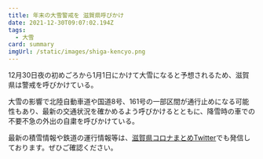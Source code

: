 ```yaml
---
title: 年末の大雪警戒を 滋賀県呼びかけ
date: 2021-12-30T09:07:02.194Z
tags:
  - 大雪
card: summary
imgUrl: /static/images/shiga-kencyo.png
---
```

12月30日夜の初めごろから1月1日にかけて大雪になると予想されるため、滋賀県は警戒を呼びかけている。

大雪の影響で北陸自動車道や国道8号、161号の一部区間が通行止めになる可能性もあり、最新の交通状況を確かめるよう呼びかけるとともに、降雪時の車での不要不急の外出の自粛を呼びかけている。

最新の積雪情報や鉄道の運行情報等は、[滋賀県コロナまとめTwitter](https://twitter.com/covid19_shiga)でも発信しております。ぜひご確認ください。